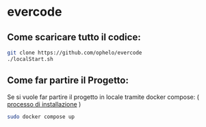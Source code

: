 # evercode
## Come scaricare tutto il codice:
``` bash
git clone https://github.com/ophelo/evercode
./localStart.sh
```
## Come far partire il Progetto: 
Se si vuole far partire il progetto in locale tramite docker compose: ( [processo di installazione](https://docs.docker.com/compose/install/) )
``` bash
sudo docker compose up 
```